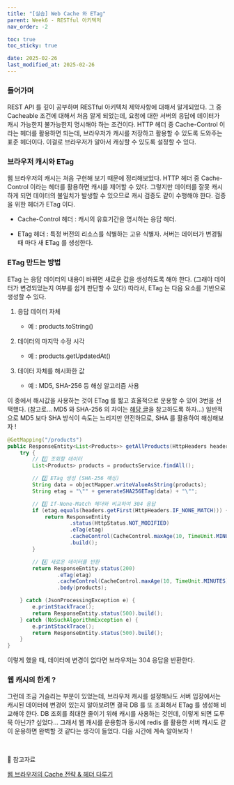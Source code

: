 ```yaml
---
title: "[실습] Web Cache 와 ETag"
parent: Week6 - RESTful 아키텍처
nav_order: -2

toc: true
toc_sticky: true

date: 2025-02-26
last_modified_at: 2025-02-26
---
```


### 들어가며

REST API 를 깊이 공부하며 RESTful 아키텍처 제약사항에 대해서 알게되었다. 그 중 Cacheable 조건에 대해서 처음 알게 되었는데, 요청에 대한 서버의 응답에 데이터가 캐시 가능한지 불가능한지 명시해야 하는 조건이다. HTTP 헤더 중 Cache-Control 이라는 헤더를 활용하면 되는데, 브라우저가 캐시를 저장하고 활용할 수 있도록 도와주는 표준 헤더이다. 이걸로 브라우저가 알아서 캐싱할 수 있도록 설정할 수 있다.

### 브라우저 캐시와 ETag

웹 브라우저의 캐시는 처음 구현해 보기 때문에 정리해보았다. HTTP 헤더 중 Cache-Control 이라는 헤더를 활용하면 캐시를 제어할 수 있다. 그렇지만 데이터를 잘못 캐시하게 되면 데이터의 불일치가 발생할 수 있으므로 캐시 검증도 같이 수행해야 한다. 검증을 위한 헤더가 ETag 이다.

- Cache-Control 헤더 : 캐시의 유효기간을 명시하는 응답 헤더.

- ETag 헤더 : 특정 버전의 리소스를 식별하는 고유 식별자. 서버는 데이터가 변경될 때 마다 새 ETag 를 생성한다.

### ETag 만드는 방법

ETag 는 응답 데이터의 내용이 바뀌면 새로운 값을 생성하도록 해야 한다. (그래야 데이터가 변경되었는지 여부를 쉽게 판단할 수 있다) 따라서, ETag 는 다음 요소를 기반으로 생성할 수 있다.

1. 응답 데이터 자체

    - 예 : products.toString()

2. 데이터의 마지막 수정 시각

    - 예 : products.getUpdatedAt()

3. 데이터 자체를 해시화한 값

    - 예 : MD5, SHA-256 등 해싱 알고리즘 사용

이 중에서 해시값을 사용하는 것이 ETag 를 짧고 효율적으로 운용할 수 있어 3번을 선택했다. (참고로... MD5 와 SHA-256 의 차이는 [해당 글](https://velog.io/@ragi/Back-end-MD5%EC%99%80-SHA%EC%9D%98-%EC%B0%A8%EC%9D%B4)을 참고하도록 하자...) 일반적으로 MD5 보다 SHA 방식이 속도는 느리지만 안전하므로, SHA 를 활용하여 해싱해보자 !

``` java
@GetMapping("/products")
public ResponseEntity<List<Products>> getAllProducts(HttpHeaders headers) {
    try {
        // 1️⃣ 조회할 데이터
        List<Products> products = productsService.findAll();

        // 2️⃣ ETag 생성 (SHA-256 해싱)
        String data = objectMapper.writeValueAsString(products);
        String etag = "\"" + generateSHA256ETag(data) + "\"";

        // 3️⃣ If-None-Match 헤더와 비교하여 304 응답
        if (etag.equals(headers.getFirst(HttpHeaders.IF_NONE_MATCH))) {
            return ResponseEntity
                    .status(HttpStatus.NOT_MODIFIED)
                    .eTag(etag)
                    .cacheControl(CacheControl.maxAge(10, TimeUnit.MINUTES))
                    .build();
        }

        // 4️⃣ 새로운 데이터를 반환
        return ResponseEntity.status(200)
                .eTag(etag)
                .cacheControl(CacheControl.maxAge(10, TimeUnit.MINUTES))
                .body(products);

    } catch (JsonProcessingException e) {
        e.printStackTrace();
        return ResponseEntity.status(500).build();
    } catch (NoSuchAlgorithmException e) {
        e.printStackTrace();
        return ResponseEntity.status(500).build();
    }
}
```

이렇게 했을 때, 데이터에 변경이 없다면 브라우저는 304 응답을 반환한다. 

### 웹 캐시의 한계 ?

그런데 조금 거슬리는 부분이 있었는데, 브라우저 캐시를 설정해놔도 서버 입장에서는 캐시된 데이터에 변경이 있는지 알아보려면 결국 DB 를 또 조회해서 ETag 를 생성해 비교해야 한다. DB 조회를 최대한 줄이기 위해 캐시를 사용하는 것인데, 이렇게 되면 도루묵 아닌가? 싶었다... 그래서 웹 캐시를 운용함과 동시에 redis 를 활용한 서버 캐시도 같이 운용하면 완벽할 것 같다는 생각이 들었다. 다음 시간에 계속 알아보자 !

<br>

🔖 참고자료

[웹 브라우저의 Cache 전략 & 헤더 다루기](https://inpa.tistory.com/entry/HTTP-%F0%9F%8C%90-%EC%9B%B9-%EB%B8%8C%EB%9D%BC%EC%9A%B0%EC%A0%80%EC%9D%98-%EC%BA%90%EC%8B%9C-%EC%A0%84%EB%9E%B5-Cache-Headers-%EB%8B%A4%EB%A3%A8%EA%B8%B0#%EC%9B%B9%EB%B8%8C%EB%9D%BC%EC%9A%B0%EC%A0%80%EC%9D%98_%EC%BA%90%EC%8B%9Ccache_%EC%9B%90%EB%A6%AC)
